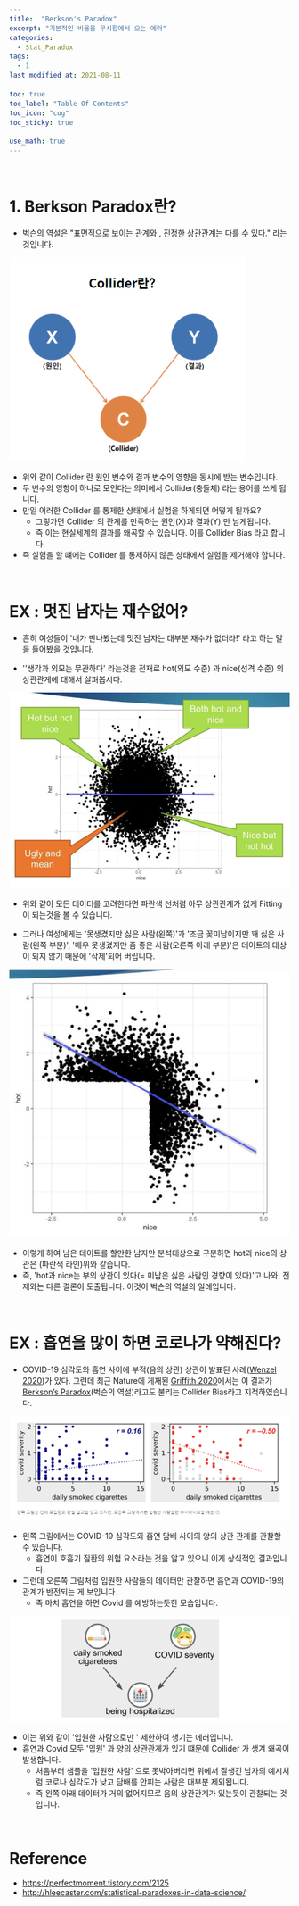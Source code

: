 ```yaml
---
title:  "Berkson's Paradox"
excerpt: "기본적인 비율을 무시함에서 오는 에러"
categories:
  - Stat_Paradox
tags:
  - 1
last_modified_at: 2021-08-11

toc: true
toc_label: "Table Of Contents"
toc_icon: "cog"
toc_sticky: true

use_math: true
---
```


<br>

# 1. Berkson Paradox란?

- 벅슨의 역설은 "표면적으로 보이는 관계와 , 진정한 상관관계는 다를 수 있다." 라는 것입니다.

![png](/assets/images/Stat/34_1.png)

- 위와 같이 Collider 란 원인 변수와 결과 변수의 영향을 동시에 받는 변수입니다.
- 두 변수의 영향이 하나로 모인다는 의미에서 Collider(충돌체) 라는 용어를 쓰게 됩니다.
- 만일 이러한 Collider 를 통제한 상태에서 실험을 하게되면 어떻게 될까요? 
  - 그렇가면 Collider 의 관계를 만족하는 원인(X)과 결과(Y) 만 남게됩니다. 
  - 즉 이는 현실세계의 결과를 왜곡할 수 있습니다. 이를 Collider Bias 라고 합니다.
- 즉 실험을 할 떄에는 Collider 를 통제하지 않은 상태에서 실험을 제거해야 합니다. 

<br>

# EX : 멋진 남자는 재수없어?

- 흔히 여성들이 '내가 만나봤는데 멋진 남자는 대부분 재수가 없더라!' 라고 하는 말을 들어봤을 것입니다. 

- ''생각과 외모는 무관하다' 라는것을 전재로 hot(외모 수준) 과 nice(성격 수준) 의 상관관계에 대해서 살펴봅시다. 

![png](/assets/images/Stat/34_2.png)

- 위와 같이 모든 데이터를 고려한다면 파란색 선처럼 아무 상관관계가 없게 Fitting 이 되는것을 볼 수 있습니다.

- 그러나 여성에게는 '못생겼지만 싫은 사람(왼쪽)'과 '조금 꽃미남이지만 꽤 싫은 사람(왼쪽 부분)', '매우 못생겼지만 좀 좋은 사람(오른쪽 아래 부분)'은 데이트의 대상이 되지 않기 때문에 '삭제'되어 버립니다.

![png](/assets/images/Stat/34_5.png)

- 이렇게 하여 남은 데이트를 할만한 남자만 분석대상으로 구분하면 hot과 nice의 상관은 (파란색 라인)위와 같습니다.  
- 즉, 'hot과 nice는 부의 상관이 있다(= 미남은 싫은 사람인 경향이 있다)'고 나와, 전제와는 다른 결론이 도출됩니다. 이것이 벅슨의 역설의 일례입니다.

<br>

# EX : 흡연을 많이 하면 코로나가 약해진다?

- COVID-19 심각도와 흡연 사이에 부적(음의 상관) 상관이 발표된 사례([Wenzel 2020](https://ec.europa.eu/jrc/en/publication/smoking-and-covid-19-review-studies-suggesting-protective-effect-smoking-against-covid-19))가 있다. 그런데 최근 Nature에 게재된 [Griffith 2020](https://www.nature.com/articles/s41467-020-19478-2)에서는 이 결과가 [Berkson’s Paradox](https://en.wikipedia.org/wiki/Berkson's_paradox)(벅슨의 역설)라고도 불리는 Collider Bias라고 지적하였습니다.

![png](/assets/images/Stat/34_3.png)

- 왼쪽 그림에서는 COVID-19 심각도와 흡연 담배 사이의 양의 상관 관계를 관찰할 수 있습니다.
  - 흡연이 호흡기 질환의 위험 요소라는 것을 알고 있으니 이게 상식적인 결과입니다.
- 그런데 오른쪽 그림처럼 입원한 사람들의 데이터만 관찰하면 흡연과 COVID-19의 관계가 반전되는 게 보입니다.
  - 즉 마치 흡연을 하면 Covid 를 예방하는듯한 모습입니다.

![png](/assets/images/Stat/34_4.png)

- 이는 위와 같이 '입원한 사람으로만 ' 제한하여 생기는 에러입니다.
- 흡연과 Covid 모두 '입원' 과 양의 상관관계가 있기 떄문에 Collider 가 생겨 왜곡이 발생합니다.
  - 처음부터 샘플을 '입원한 사람' 으로 못박아버리면 위에서 잘생긴 남자의 예시처럼 코로나 심각도가 낮고 담배를 안피는 사람은 대부분 제외됩니다.
  - 즉 왼쪽 아래 데이터가 거의 없어지므로 음의 상관관계가 있는듯이 관찰되는 것입니다.

<br>

# Reference

- https://perfectmoment.tistory.com/2125
- http://hleecaster.com/statistical-paradoxes-in-data-science/
